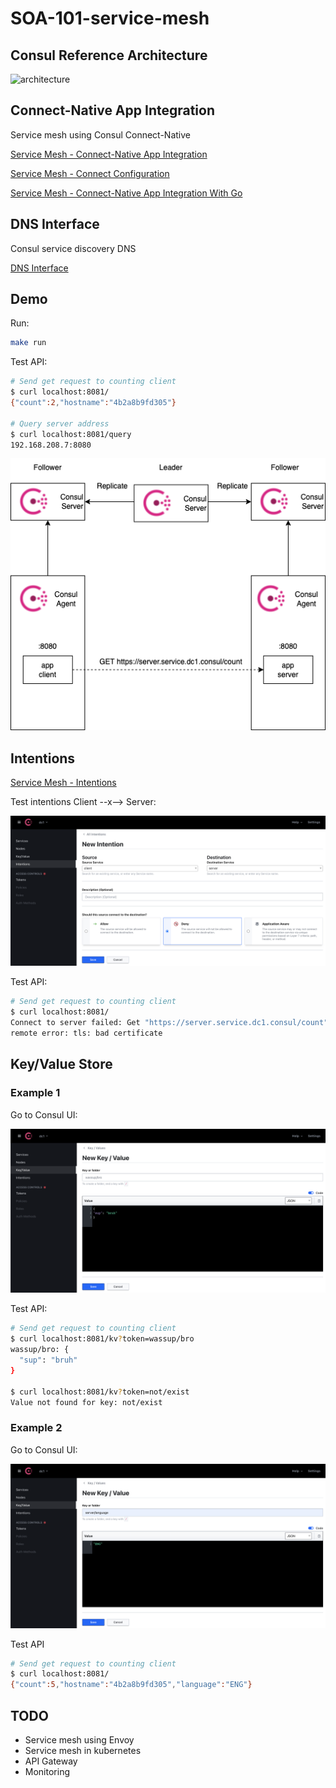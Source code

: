 # SOA-101-service-mesh

## Consul Reference Architecture

![architecture](https://learn.hashicorp.com/img/consul-arch-single.png)

## Connect-Native App Integration

Service mesh using Consul Connect-Native

[Service Mesh - Connect-Native App Integration](https://www.consul.io/docs/connect/native)

[Service Mesh - Connect Configuration](https://www.consul.io/docs/connect/configuration)

[Service Mesh - Connect-Native App Integration With Go](https://www.consul.io/docs/connect/native/go)

## DNS Interface

Consul service discovery DNS

[DNS Interface](https://www.consul.io/docs/discovery/dns)

## Demo

Run:

```bash
make run
```

Test API:

```bash
# Send get request to counting client
$ curl localhost:8081/
{"count":2,"hostname":"4b2a8b9fd305"}

# Query server address
$ curl localhost:8081/query
192.168.208.7:8080
```

![deploy](./docs/images/consul.png)

## Intentions

[Service Mesh - Intentions](https://www.consul.io/docs/connect/intentions)

Test intentions Client --x--> Server:

![intentions](./docs/images/intentions.png)

Test API:

```bash
# Send get request to counting client
$ curl localhost:8081/
Connect to server failed: Get "https://server.service.dc1.consul/count": 
remote error: tls: bad certificate
```

## Key/Value Store

### Example 1

Go to Consul UI:

![kv](./docs/images/kv.png)

Test API:

```bash
# Send get request to counting client
$ curl localhost:8081/kv?token=wassup/bro
wassup/bro: {
  "sup": "bruh"
}

$ curl localhost:8081/kv?token=not/exist
Value not found for key: not/exist
```

### Example 2

Go to Consul UI:

![kv2](./docs/images/kv2.png)

Test API

```bash
# Send get request to counting client
$ curl localhost:8081/
{"count":5,"hostname":"4b2a8b9fd305","language":"ENG"}
```

## TODO

- Service mesh using Envoy
- Service mesh in kubernetes
- API Gateway
- Monitoring
